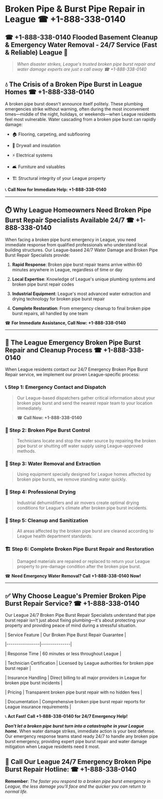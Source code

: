 # Broken Pipe & Burst Pipe Repair in League ☎ +1-888-338-0140  
## ☎ +1-888-338-0140 Flooded Basement Cleanup & Emergency Water Removal - 24/7 Service (Fast & Reliable) League 🚨  

> *When disaster strikes, League's trusted broken pipe burst repair and water damage experts are just a call away ☎ +1-888-338-0140*  

## 💧 The Crisis of a Broken Pipe Burst in League Homes ☎ +1-888-338-0140  

A broken pipe burst doesn't announce itself politely. These plumbing emergencies strike without warning, often during the most inconvenient times—middle of the night, holidays, or weekends—when League residents feel most vulnerable. Water cascading from a broken pipe burst can rapidly damage:  

* 🏠 Flooring, carpeting, and subflooring  
* 🧱 Drywall and insulation  
* ⚡ Electrical systems  
* 🛋️ Furniture and valuables  
* 🏗️ Structural integrity of your League property  

📞 **Call Now for Immediate Help: +1-888-338-0140**  

---  

## ⏱️ Why League Homeowners Need Broken Pipe Burst Repair Specialists Available 24/7 ☎ +1-888-338-0140  

When facing a broken pipe burst emergency in League, you need immediate response from qualified professionals who understand local building structures. Our League-based 24/7 Water Damage and Broken Pipe Burst Repair Specialists provide:  

1. **Rapid Response**: Broken pipe burst repair teams arrive within 60 minutes anywhere in League, regardless of time or day  
2. **Local Expertise**: Knowledge of League's unique plumbing systems and broken pipe burst repair codes  
3. **Industrial Equipment**: League's most advanced water extraction and drying technology for broken pipe burst repair  
4. **Complete Restoration**: From emergency cleanup to final broken pipe burst repairs, all handled by one team  

☎ **For Immediate Assistance, Call Now: +1-888-338-0140**  

---  

## 🔧 The League Emergency Broken Pipe Burst Repair and Cleanup Process ☎ +1-888-338-0140  

When League residents contact our 24/7 Emergency Broken Pipe Burst Repair service, we implement our proven League-specific process:  

### 📞 Step 1: Emergency Contact and Dispatch  
> Our League-based dispatchers gather critical information about your broken pipe burst and send the nearest repair team to your location immediately.  
> ☎ **Call Now: +1-888-338-0140**  

### 🚿 Step 2: Broken Pipe Burst Control  
> Technicians locate and stop the water source by repairing the broken pipe burst or shutting off water supply using League-approved methods.  

### 🌊 Step 3: Water Removal and Extraction  
> Using equipment specially designed for League homes affected by broken pipe bursts, we remove standing water quickly.  

### 💨 Step 4: Professional Drying  
> Industrial dehumidifiers and air movers create optimal drying conditions for League's climate after broken pipe burst incidents.  

### 🧼 Step 5: Cleanup and Sanitization  
> All areas affected by the broken pipe burst are cleaned according to League health department standards.  

### 🏗️ Step 6: Complete Broken Pipe Burst Repair and Restoration  
> Damaged materials are repaired or replaced to return your League property to pre-damage condition after the broken pipe burst.  

☎ **Need Emergency Water Removal? Call +1-888-338-0140 Now!**  

---  

## ✅ Why Choose League's Premier Broken Pipe Burst Repair Service? ☎ +1-888-338-0140  

Our League 24/7 Broken Pipe Burst Repair Specialists understand that pipe burst repair isn't just about fixing plumbing—it's about protecting your property and providing peace of mind during a stressful situation.  

| Service Feature | Our Broken Pipe Burst Repair Guarantee |  
|-----------------|---------------|  
| Response Time | 60 minutes or less throughout League |  
| Technician Certification | Licensed by League authorities for broken pipe burst repair |  
| Insurance Handling | Direct billing to all major providers in League for broken pipe burst incidents |  
| Pricing | Transparent broken pipe burst repair with no hidden fees |  
| Documentation | Comprehensive broken pipe burst repair reports for League insurance requirements |  

📞 **Act Fast! Call +1-888-338-0140 for 24/7 Emergency Help!**  

***Don't let a broken pipe burst turn into a catastrophe in your League home.*** When water damage strikes, immediate action is your best defense. Our emergency response teams stand ready 24/7 to handle any broken pipe burst emergency, providing expert pipe burst repair and water damage mitigation when League residents need it most.  

## 📱 Call Our League 24/7 Emergency Broken Pipe Burst Repair Hotline: ☎ +1-888-338-0140  

**Remember**: *The faster you respond to a broken pipe burst emergency in League, the less damage you'll face and the quicker you can return to normal life.*